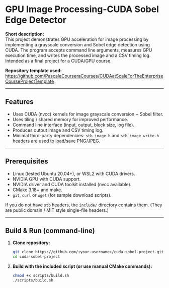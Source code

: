 # GPU Image Processing-CUDA Sobel Edge Detector

**Short description:**  
This project demonstrates GPU acceleration for image processing by implementing a grayscale conversion and Sobel edge detection using CUDA. The program accepts command line arguments, measures GPU execution time, and writes the processed image and a CSV timing log. Intended as a final project for a CUDA/GPU course.

**Repository template used:**  
https://github.com/PascaleCourseraCourses/CUDAatScaleForTheEnterpriseCourseProjectTemplate

---

## Features
- Uses CUDA (nvcc) kernels for image grayscale conversion + Sobel filter.
- Uses tiling / shared memory for improved performance.
- Command line interface (input, output, block size, log file).
- Produces output image and CSV timing log.
- Minimal third-party dependencies: `stb_image.h` and `stb_image_write.h` headers are used to load/save PNG/JPEG.

---

## Prerequisites
- Linux (tested Ubuntu 20.04+), or WSL2 with CUDA drivers.
- NVIDIA GPU with CUDA support.
- NVIDIA driver and CUDA toolkit installed (nvcc available).
- CMake 3.18+ and make.
- `git`, `curl` or `wget` (for sample download scripts).

If you do not have `stb` headers, the `include/` directory contains them. (They are public domain / MIT style single-file headers.)

---


## Build & Run (command-line)

1. **Clone repository:**
   ```bash
   git clone https://github.com/<your-username>/cuda-sobel-project.git
   cd cuda-sobel-project
   
2. **Build with the included script (or use manual CMake commands):**
   ```bash
   chmod +x scripts/build.sh
   ./scripts/build.sh
